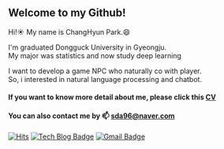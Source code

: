 ## Welcome to my Github!

Hi!:sunny: My name is ChangHyun Park.:smile:

I'm graduated Dongguck University in Gyeongju.  
My major was statistics and now study deep learning

I want to develop a game NPC who naturally co with player.  
So, i interested in natural language processing and chatbot.

#### If you want to know more detail about me, please click this [CV](https://github.com/sda96/sda96/blob/main/CV.pdf)
#### You can also contact me by 📫 sda96@naver.com


[![Hits](https://hits.seeyoufarm.com/api/count/incr/badge.svg?url=https%3A%2F%2Fgithub.com%2Fsda96&count_bg=%2379C83D&title_bg=%23555555&icon=mongodb.svg&icon_color=%23E7E7E7&title=hits&edge_flat=false)](https://hits.seeyoufarm.com)
 [![Tech Blog Badge](http://img.shields.io/badge/-Tech%20blog-black?style=flat-square&logo=github&link=https://sda96.github.io/)](https://sda96.github.io/)
[![Gmail Badge](https://img.shields.io/badge/Gmail-d14836?style=flat-square&logo=Gmail&logoColor=white&link=mailto:qkrckdgus96@gmail.com)](mailto:qkrckdgus96@gmail.com)
